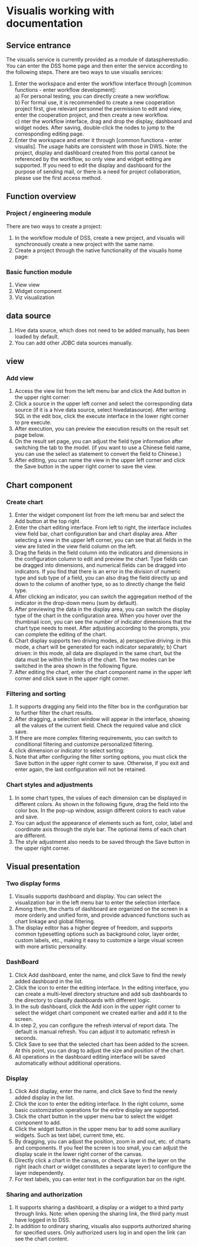 # Visualis working with documentation
## Service entrance
The visualis service is currently provided as a module of dataspherestudio. You can enter the DSS home page and then enter the service according to the following steps.
There are two ways to use visualis services:
1. Enter the workspace and enter the workflow interface through [common functions - enter workflow development]:  
a)	For personal testing, you can directly create a new workflow.  
b)	For formal use, it is recommended to create a new cooperation project first, give relevant personnel the permission to edit and view, enter the cooperation project, and then create a new workflow.  
c)	nter the workflow interface, drag and drop the display, dashboard and widget nodes. After saving, double-click the nodes to jump to the corresponding editing page.  
2.	Enter the workspace and enter it through [common functions - enter visualis]. The usage habits are consistent with those in DWS. Note: the project, display and dashboard created from this portal cannot be referenced by the workflow, so only view and widget editing are supported. If you need to edit the display and dashboard for the purpose of sending mail, or there is a need for project collaboration, please use the first access method.
## Function overview
### Project / engineering module
There are two ways to create a project:
1.	In the workflow module of DSS, create a new project, and visualis will synchronously create a new project with the same name.
2.	Create a project through the native functionality of the visualis home page:
### Basic function module
1.	View view
2.	Widget component
3.	Viz visualization
## data source
1.	Hive data source, which does not need to be added manually, has been loaded by default.
2.	You can add other JDBC data sources manually.
## view
### Add view
1.	Access the view list from the left menu bar and click the Add button in the upper right corner:
2.	Click a source in the upper left corner and select the corresponding data source (if it is a hive data source, select hivedatasource). After writing SQL in the edit box, click the execute interface in the lower right corner to pre execute.
3.	After execution, you can preview the execution results on the result set page below.
4.	On the result set page, you can adjust the field type information after switching the tab to the model. (if you want to use a Chinese field name, you can use the select as statement to convert the field to Chinese.)
5.	After editing, you can name the view in the upper left corner and click the Save button in the upper right corner to save the view.
## Chart component
### Create chart
1.	Enter the widget component list from the left menu bar and select the Add button at the top right.
2.	Enter the chart editing interface. From left to right, the interface includes view field bar, chart configuration bar and chart display area. After selecting a view in the upper left corner, you can see that all fields in the view are listed in the view field column on the left.
3.	Drag the fields in the field column into the indicators and dimensions in the configuration column to edit and preview the chart. Type fields can be dragged into dimensions, and numerical fields can be dragged into indicators. If you find that there is an error in the division of numeric type and sub type of a field, you can also drag the field directly up and down to the column of another type, so as to directly change the field type.
4.	After clicking an indicator, you can switch the aggregation method of the indicator in the drop-down menu (sum by default).
5.	After previewing the data in the display area, you can switch the display type of the chart in the configuration area. When you hover over the thumbnail icon, you can see the number of indicator dimensions that the chart type needs to meet. After adjusting according to the prompts, you can complete the editing of the chart.
6.	Chart display supports two driving modes, a) perspective driving: in this mode, a chart will be generated for each indicator separately; b) Chart driven: in this mode, all data are displayed in the same chart, but the data must be within the limits of the chart. The two modes can be switched in the area shown in the following figure.
7.	After editing the chart, enter the chart component name in the upper left corner and click save in the upper right corner.
### Filtering and sorting
1.	It supports dragging any field into the filter box in the configuration bar to further filter the chart results.
2.	After dragging, a selection window will appear in the interface, showing all the values of the current field. Check the required value and click save.
3.	If there are more complex filtering requirements, you can switch to conditional filtering and customize personalized filtering.
4.  click dimension or indicator to select sorting:
5.	Note that after configuring the filter sorting options, you must click the Save button in the upper right corner to save. Otherwise, if you exit and enter again, the last configuration will not be retained.
### Chart styles and adjustments
1.	In some chart types, the values of each dimension can be displayed in different colors. As shown in the following figure, drag the field into the color box. In the pop-up window, assign different colors to each value and save.
2.	You can adjust the appearance of elements such as font, color, label and coordinate axis through the style bar. The optional items of each chart are different.
3.	The style adjustment also needs to be saved through the Save button in the upper right corner.
## Visual presentation
### Two display forms
1.	Visualis supports dashboard and display. You can select the visualization bar in the left menu bar to enter the selection interface.
2.	Among them, the charts of dashboard are organized on the screen in a more orderly and unified form, and provide advanced functions such as chart linkage and global filtering.
3.	The display editor has a higher degree of freedom, and supports common typesetting options such as background color, layer order, custom labels, etc., making it easy to customize a large visual screen with more artistic personality.
### DashBoard
1.	Click Add dashboard, enter the name, and click Save to find the newly added dashboard in the list.
2.	Click the icon to enter the editing interface. In the editing interface, you can create a multi-level directory structure and add sub dashboards to the directory to classify dashboards with different logic.
3.	In the sub dashboard, click the Add icon in the upper right corner to select the widget chart component we created earlier and add it to the screen.
4.	In step 2, you can configure the refresh interval of report data. The default is manual refresh. You can adjust it to automatic refresh in seconds.
5.	Click Save to see that the selected chart has been added to the screen. At this point, you can drag to adjust the size and position of the chart.
6.	All operations in the dashboard editing interface will be saved automatically without additional operations.
### Display
1.	Click Add display, enter the name, and click Save to find the newly added display in the list.
2.	Click the icon to enter the editing interface. In the right column, some basic customization operations for the entire display are supported.
3.	Click the chart button in the upper menu bar to select the widget component to add.
4.	Click the widget button in the upper menu bar to add some auxiliary widgets. Such as text label, current time, etc.
5.	By dragging, you can adjust the position, zoom in and out, etc. of charts and components. If you feel the screen is too small, you can adjust the display scale in the lower right corner of the canvas.
6.	Directly click a chart in the canvas, or check a layer in the layer on the right (each chart or widget constitutes a separate layer) to configure the layer independently.
7.	For text labels, you can enter text in the configuration bar on the right.
### Sharing and authorization
1.	It supports sharing a dashboard, a display or a widget to a third party through links. Note: when opening the sharing link, the third party must have logged in to DSS.
2.	 In addition to ordinary sharing, visualis also supports authorized sharing for specified users. Only authorized users log in and open the link can see the chart content.